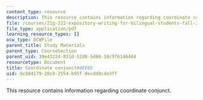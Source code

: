 ```yaml
---
content_type: resource
description: This resource contains information regarding coordinate conjunct.
file: /courses/21g-222-expository-writing-for-bilingual-students-fall-2002/8c68417928c82554b95f0ecdd8c4e3ff_MIT21G_222F02_CoordinateCo.pdf
file_type: application/pdf
learning_resource_types: []
ocw_type: OCWFile
parent_title: Study Materials
parent_type: CourseSection
parent_uid: 39e43224-831d-52d0-5d68-10c9f61464d4
resourcetype: Document
title: Coordinate conjunct#4EE65
uid: 8c684179-28c8-2554-b95f-0ecdd8c4e3ff
---
```

This resource contains information regarding coordinate conjunct.

